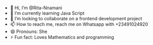 - 👋 Hi, I’m @Rita-Nnamani
- 🌱 I’m currently learning Java Script
- 💞️ I’m looking to collaborate on a frontend development project
- 📫 How to reach me, reach me on Whatsapp with +23491024920
- 😄 Pronouns: She
- ⚡ Fun fact: Loves Mathematics and programming

<!---
Rita-Nnamani/Rita-Nnamani is a ✨ special ✨ repository because its `README.md` (this file) appears on your GitHub profile.
You can click the Preview link to take a look at your changes.
--->
